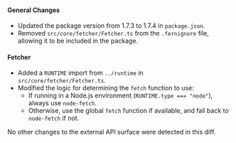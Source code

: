 #### General Changes

- Updated the package version from 1.7.3 to 1.7.4 in `package.json`.
- Removed `src/core/fetcher/Fetcher.ts` from the `.fernignore` file, allowing it to be included in the package.

#### Fetcher

- Added a `RUNTIME` import from `../runtime` in `src/core/fetcher/Fetcher.ts`.
- Modified the logic for determining the `fetch` function to use:
  - If running in a Node.js environment (`RUNTIME.type === "node"`), always use `node-fetch`.
  - Otherwise, use the global `fetch` function if available, and fall back to `node-fetch` if not.

No other changes to the external API surface were detected in this diff.